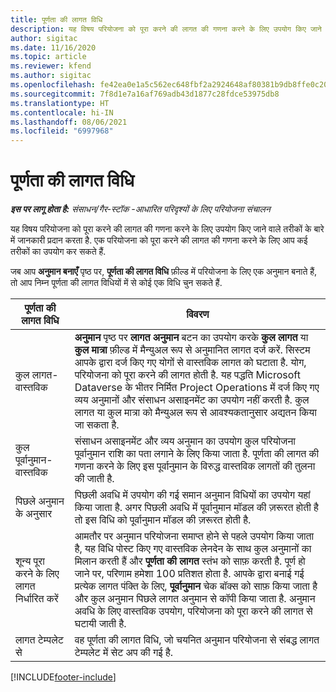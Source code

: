 ```yaml
---
title: पूर्णता की लागत विधि
description: यह विषय परियोजना को पूरा करने की लागत की गणना करने के लिए उपयोग किए जाने वाले तरीकों के बारे में जानकारी प्रदान करता है.
author: sigitac
ms.date: 11/16/2020
ms.topic: article
ms.reviewer: kfend
ms.author: sigitac
ms.openlocfilehash: fe42ea0e1a5c562ec648fbf2a2924648af80381b9db8ffe0c209cb5247bb2ba2
ms.sourcegitcommit: 7f8d1e7a16af769adb43d1877c28fdce53975db8
ms.translationtype: HT
ms.contentlocale: hi-IN
ms.lasthandoff: 08/06/2021
ms.locfileid: "6997968"
---
```

# <a name="cost-to-complete-methods"></a>पूर्णता की लागत विधि

_**इस पर लागू होता है:** संसाधन/गैर-स्टॉक -आधारित परिदृश्यों के लिए परियोजना संचालन_

यह विषय परियोजना को पूरा करने की लागत की गणना करने के लिए उपयोग किए जाने वाले तरीकों के बारे में जानकारी प्रदान करता है. एक परियोजना को पूरा करने की लागत की गणना करने के लिए आप कई तरीकों का उपयोग कर सकते हैं. 

जब आप **अनुमान बनाएँ** पृष्ठ पर, **पूर्णता की लागत विधि** फ़ील्ड में परियोजना के लिए एक अनुमान बनाते हैं, तो आप निम्न पूर्णता की लागत विधियों में से कोई एक विधि चुन सकते हैं.

| पूर्णता की लागत विधि    | विवरण                                                                                                                                                                                                                                                                                                                                                                                                                                                                                        |
|------------------------------|----------------------------------------------------------------------------------------------------------------------------------------------------------------------------------------------------------------------------------------------------------------------------------------------------------------------------------------------------------------------------------------------------------------------------------------------------------------------------------------------------|
| कुल लागत-वास्तविक            | **अनुमान** पृष्ठ पर **लागत अनुमान** बटन का उपयोग करके **कुल लागत** या **कुल मात्रा** फ़ील्ड में मैन्युअल रूप से अनुमानित लागत दर्ज करें. सिस्टम आपके द्वारा दर्ज किए गए योगों से वास्तविक लागत को घटाता है. योग, परियोजना को पूरा करने की लागत होती है. यह पद्धति Microsoft Dataverse के भीतर निर्मित Project Operations में दर्ज किए गए व्यय अनुमानों और संसाधन असाइनमेंट का उपयोग नहीं करती है. कुल लागत या कुल मात्रा को मैन्युअल रूप से आवश्यकतानुसार अद्यतन किया जा सकता है.  |
| कुल पूर्वानुमान-वास्तविक        | संसाधन असाइनमेंट और व्यय अनुमान का उपयोग कुल परियोजना पूर्वानुमान राशि का पता लगाने के लिए किया जाता है. पूर्णता की लागत की गणना करने के लिए इस पूर्वानुमान के विरुद्ध वास्तविक लागतों की तुलना की जाती है.                                                                                                                                                                                                                                                                          |
| पिछले अनुमान के अनुसार         | पिछली अवधि में उपयोग की गई समान अनुमान विधियों का उपयोग यहां किया जाता है. अगर पिछली अवधि में पूर्वानुमान मॉडल की ज़रूरत होती है तो इस विधि को पूर्वानुमान मॉडल की ज़रूरत होती है.                                                                                                                                                                                                                                                                                                                           |
| शून्य पूरा करने के लिए लागत निर्धारित करें | आमतौर पर अनुमान परियोजना समाप्त होने से पहले उपयोग किया जाता है, यह विधि पोस्ट किए गए वास्तविक लेनदेन के साथ कुल अनुमानों का मिलान करती हैं और **पूर्णता की लागत** स्तंभ को साफ़ करती है. पूर्ण हो जाने पर, परिणाम हमेशा 100 प्रतिशत होता है. आपके द्वारा बनाई गई प्रत्येक लागत पंक्ति के लिए, **पूर्वानुमान** चेक बॉक्स को साफ़ किया जाता है और कुल अनुमान पिछले लागत अनुमान से कॉपी किया जाता है. अनुमान अवधि के लिए वास्तविक उपयोग, परियोजना को पूरा करने की लागत से घटायी जाती है.              |
| लागत टेम्पलेट से           | वह पूर्णता की लागत विधि, जो चयनित अनुमान परियोजना से संबद्ध लागत टेम्पलेट में सेट अप की गई है.                                                                                                                                                                                                                                                                                                                                                                          |


[!INCLUDE[footer-include](../includes/footer-banner.md)]